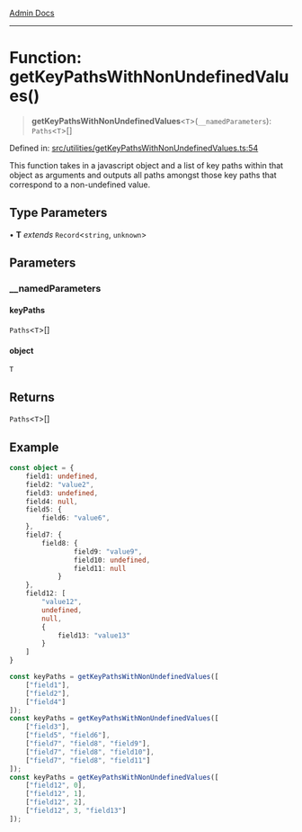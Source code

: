 [Admin Docs](/)

***

# Function: getKeyPathsWithNonUndefinedValues()

> **getKeyPathsWithNonUndefinedValues**\<`T`\>(`__namedParameters`): `Paths`\<`T`\>[]

Defined in: [src/utilities/getKeyPathsWithNonUndefinedValues.ts:54](https://github.com/PratapRathi/talawa-api/blob/8547a42c99c7a44be459745d0018a2deccfb1f66/src/utilities/getKeyPathsWithNonUndefinedValues.ts#L54)

This function takes in a javascript object and a list of key paths within that object as arguments and outputs all paths amongst those key paths that correspond to a non-undefined value.

## Type Parameters

• **T** *extends* `Record`\<`string`, `unknown`\>

## Parameters

### \_\_namedParameters

#### keyPaths

`Paths`\<`T`\>[]

#### object

`T`

## Returns

`Paths`\<`T`\>[]

## Example

```ts
const object = {
	field1: undefined,
	field2: "value2",
	field3: undefined,
	field4: null,
	field5: {
		field6: "value6",
	},
	field7: {
		field8: {
				field9: "value9",
				field10: undefined,
				field11: null
			}
	},
	field12: [
		"value12",
		undefined,
		null,
		{
			field13: "value13"
		}
	]
}

const keyPaths = getKeyPathsWithNonUndefinedValues([
	["field1"],
	["field2"],
	["field4"]
]);
const keyPaths = getKeyPathsWithNonUndefinedValues([
	["field3"],
	["field5", "field6"],
	["field7", "field8", "field9"],
	["field7", "field8", "field10"],
	["field7", "field8", "field11"]
]);
const keyPaths = getKeyPathsWithNonUndefinedValues([
	["field12", 0],
	["field12", 1],
	["field12", 2],
	["field12", 3, "field13"]
]);
```
